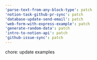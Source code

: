 ```yaml
---
'parse-text-from-any-block-type': patch
'notion-task-github-pr-sync': patch
'database-update-send-email': patch
'web-form-with-express-example': patch
'generate-random-data': patch
'intro-to-notion-api': patch
'github-issue-sync': patch
---
```


chore: update examples

